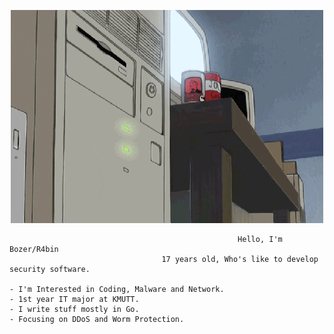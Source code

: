 <p align="center">
    <img src="qweqweqweqwe.gif" alt="----">
</p>

                                                       Hello, I'm Bozer/R4bin
                                      17 years old, Who's like to develop security software.

    - I'm Interested in Coding, Malware and Network.                      - 1st year IT major at KMUTT.
    - I write stuff mostly in Go.                                         - Focusing on DDoS and Worm Protection.
